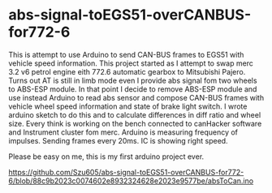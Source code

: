 # abs-signal-toEGS51-overCANBUS-for772-6
This is attempt to use Arduino to send CAN-BUS frames to EGS51 with vehicle speed information.
This project started as I attempt to swap merc 3.2 v6 petrol engine eith 772.6 automatic gearbox to Mitsubishi Pajero.
Turns out AT is still in limb mode even I provide abs signal fom two wheels to ABS-ESP module.
In that point I decide to remove ABS-ESP module and use instead Arduino to read abs sensor and compose CAN-BUS frames with vehicle wheel speed information and state of brake light switch.
I wrote arduino sketch to do this and to calculate differences in diff ratio and wheel size.
Every think is working on the bench connected to canHacker software and Instrument cluster fom merc.
Arduino is measuring frequency of impulses.
Sending frames every 20ms.
IC is showing right speed.


Please be easy on me, this is my first arduino project ever.

https://github.com/Szu605/abs-signal-toEGS51-overCANBUS-for772-6/blob/88c9b2023c0074602e8932324628e2023e9577be/absToCan.ino
